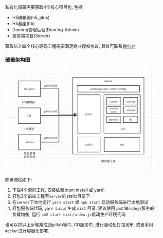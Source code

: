 <!--
 * @Date: 2021-01-20 23:25:29
 * @LastEditors: xuxiaoxi
 * @LastEditTime: 2021-01-22 21:48:34
 * @FilePath: /github-h5-Dooring/doc/zh/guide/deployDev/deploy.md
-->

私有化部署需要获取4个核心项目包, 包括
- H5编辑器(h5_plus) 
- H5基座(h5)
- Dooring管理后台(Dooring-Admin)
- 服务端项目(Server)

获取以上四个核心源码工程需要满足商业授权协议, 具体可联系[徐小夕](http://h5.dooring.cn/uploads/WechatIMG3_1758e9753e2.jpeg)

### 部署架构图

<img src="../../../img/common/deploy.png" alt="H5-dooring部署">

部署流程如下:

1. 下载4个源码工程, 安装依赖(npm install 或 yarn)
2. 打包3个前端工程至`server`的static目录下
3. 在`server`下本地运行 `yarn start` 或 `npm start` 启动服务端进行本地测试
4. 打包服务端代码, `yarn build` 生成 `dist` 目录, 建议使用 `pm2` 做`nodejs`服务的负载均衡, 运行 `pm2 start dist/index.js`启动生产环境代码

也可以将以上步骤集成到gitlab等CI, CD服务中, 进行自动化打包发布, 或者采用`docker`进行容器化部署.
